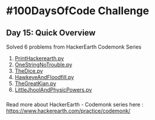 # #100DaysOfCode Challenge
## Day 15: Quick Overview
Solved 6 problems from HackerEarth Codemonk Series
1. [PrintHackerearth.py](https://github.com/sandeep-krishna/100DaysOfCode/blob/master/Day%2015/PrintHackerearth.py)
2. [OneStringNoTrouble.py](https://github.com/sandeep-krishna/100DaysOfCode/blob/master/Day%2015/OneStringNoTrouble.py)
3. [TheDice.py](https://github.com/sandeep-krishna/100DaysOfCode/blob/master/Day%2015/TheDice.py)
5. [HawkeyeAndFloodfill.py](https://github.com/sandeep-krishna/100DaysOfCode/blob/master/Day%2015/HawkeyeAndFloodfill.py)
6. [TheGreatKian.py](https://github.com/sandeep-krishna/100DaysOfCode/blob/master/Day%2015/TheGreatKian.py)
7. [LittleJhoolAndPhysicPowers.py](https://github.com/sandeep-krishna/100DaysOfCode/blob/master/Day%2015/LittleJhoolAndPhysicPowers.py)
### 
Read more about HackerEarth - Codemonk series here : https://www.hackerearth.com/practice/codemonk/